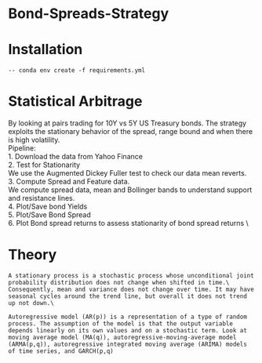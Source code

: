 # Bond-Spreads-Strategy

# Installation 
	-- conda env create -f requirements.yml
# Statistical Arbitrage 

By looking at pairs trading for 10Y vs 5Y US Treasury bonds. The strategy exploits the stationary behavior of the spread, range bound and when there is high volatility.\
Pipeline:\
	1. Download the data from Yahoo Finance\
	2. Test for Stationarity\
		We use the Augmented Dickey Fuller test to check our data mean reverts.\
	3. Compute Spread and Feature data.\
		We compute spread data, mean and Bollinger bands to understand support and resistance lines.\
	4. Plot/Save bond Yields\
	5. Plot/Save Bond Spread \
	6. Plot Bond spread returns to assess stationarity of bond spread returns   \



# Theory
	
	A stationary process is a stochastic process whose unconditional joint probability distribution does not change when shifted in time.\
	Consequently, mean and variance does not change over time. It may have seasonal cycles around the trend line, but overall it does not trend up not down.\

	Autoregressive model (AR(p)) is a representation of a type of random process. The assumption of the model is that the output variable depends linearly on its own values and on a stochastic term. Look at moving average model (MA(q)), autoregressive-moving-average model (ARMA(p,q)), autoregressive integrated moving average (ARIMA) models of time series, and GARCH(p,q)
